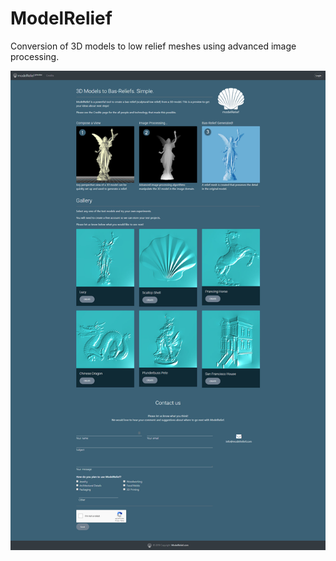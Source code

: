 # ModelRelief

Conversion of 3D models to low relief meshes using advanced image processing.


![Landing](ModelRelief/Documentation/README/Images/Landing.jpg)
